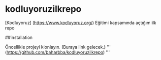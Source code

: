 # kodluyoruzilkrepo
[Kodluyoruz] (https://www.kodluyoruz.org/) Eğitimi kapsamında açtığım ilk repo

##installation

Öncellikle projeyi klonlayın. (Buraya link gelecek.)
'''
(https://github.com/baharbba/kodluyoruzilkrepo)
'''

